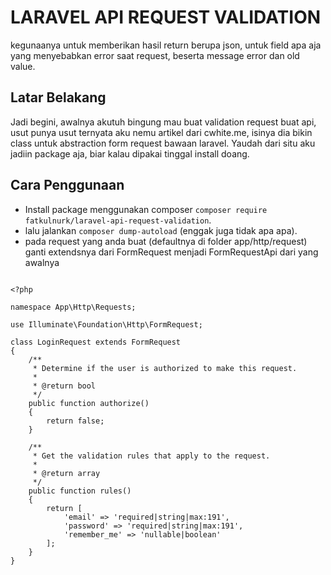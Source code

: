 
# LARAVEL API REQUEST VALIDATION
kegunaanya untuk memberikan hasil return berupa json, untuk field apa aja yang menyebabkan error saat request, beserta message error dan old value.
## Latar Belakang
Jadi begini, awalnya akutuh bingung mau buat validation request buat api, usut punya usut ternyata aku nemu artikel dari
cwhite.me, isinya dia bikin class untuk abstraction form request bawaan laravel. Yaudah dari situ aku jadiin package aja, biar kalau dipakai tinggal install doang.


## Cara Penggunaan
- Install package menggunakan composer `composer require fatkulnurk/laravel-api-request-validation`.
- lalu jalankan `composer dump-autoload` (enggak juga tidak apa apa).
- pada request yang anda buat (defaultnya di folder app/http/request) ganti extendsnya dari FormRequest menjadi FormRequestApi dari yang awalnya

```

<?php

namespace App\Http\Requests;

use Illuminate\Foundation\Http\FormRequest;

class LoginRequest extends FormRequest
{
    /**
     * Determine if the user is authorized to make this request.
     *
     * @return bool
     */
    public function authorize()
    {
        return false;
    }

    /**
     * Get the validation rules that apply to the request.
     *
     * @return array
     */
    public function rules()
    {
        return [
            'email' => 'required|string|max:191',
            'password' => 'required|string|max:191',
            'remember_me' => 'nullable|boolean'
        ];
    }
}
```
